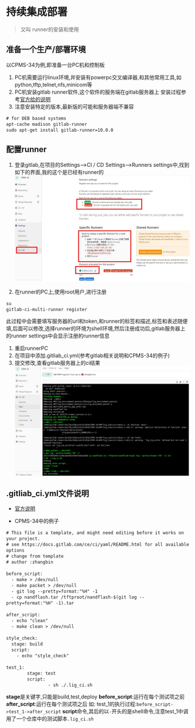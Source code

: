 # 持续集成部署
> 又叫 runner的安装和使用

## 准备一个生产/部署环境
以CPMS-34为例,即准备一台PC机和控制板

1. PC机需要运行linux环境,并安装有powerpc交叉编译器,和其他常用工具,如python,tftp,telnet,nfs,minicom等
1. PC机安装gitlab runner软件,这个软件的服务端在gitlab服务器上
安装过程参考[官方给的说明](https://docs.gitlab.com/runner/install/linux-repository.html)
1. 注意安装特定的版本,最新版的可能和服务器端不兼容
```
# for DEB based systems
apt-cache madison gitlab-runner
sudo apt-get install gitlab-runner=10.0.0
```

## 配置runner
1. 登录gitlab,在项目的Settings-->CI / CD Settings-->Runners settings中,找到如下的界面,我的这个是已经有runner的
![](/assets/ci-set.jpg)

1. 在runner的PC上,使用root用户,进行注册
```
su
gitlab-ci-multi-runner register
```
此过程中会需要填写服务器的url和token,和runner的标签和描述,标签和表述随便填,后面可以修改,选择runner的环境为shell环境,然后注册成功后,gitlab服务器上的runner settings中会显示注册的runner信息
	
1. 重启runnerPC
1. 在项目中添加.gitliab_ci.yml(参考gitlab相关说明和CPMS-34的例子)
1. 提交修改,查看gitlab服务器上的ci结果
![](/assets/ci_res.jpg)

## .gitliab_ci.yml文件说明
- [官方说明](https://docs.gitlab.com/ee/ci/yaml/#doc-nav)

- CPMS-34中的例子

```
# This file is a template, and might need editing before it works on your project.
# see https://docs.gitlab.com/ce/ci/yaml/README.html for all available options
# change from template
# author :zhangbin

before_script:
  - make > /dev/null 
  - make packet > /dev/null
  - git log --pretty=format:"%H" -1
  - cp nandflash.tar /tftproot/nandflash-$(git log --pretty=format:"%H" -1).tar

after_script:
  - echo "clean"
  - make clean > /dev/null
  
style_check:
  stage: build
  script:
    - echo "style_check"

test_1:
        stage: test
        script:
                - sh ./.lig_ci.sh
```
**stage**是关键字,只能是build,test,deploy
**before_script**:运行在每个测试项之前
**after_script**:运行在每个测试项之后
如:
test_1的执行过程:`before_script->test_1->after_script`
**script**命令,其后的以`-`开头的是shell命令,注意test_1中调用了一个仓库中的测试脚本`.lig_ci.sh`

